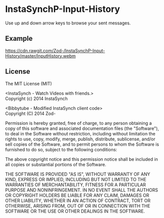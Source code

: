 InstaSynchP-Input-History
=========================

Use up and down arrow keys to browse your sent messages.

Example
-------
https://cdn.rawgit.com/Zod-/InstaSynchP-Input-History/master/InputHistory.webm

License
-----------
The MIT License (MIT)<br>

&lt;InstaSynch - Watch Videos with friends.&gt;<br>
Copyright (c) 2014 InstaSynch

&lt;Bibbytube - Modified InstaSynch client code&gt;<br>
Copyright (C) 2014  Zod-

Permission is hereby granted, free of charge, to any person obtaining a copy
of this software and associated documentation files (the "Software"), to deal
in the Software without restriction, including without limitation the rights
to use, copy, modify, merge, publish, distribute, sublicense, and/or sell
copies of the Software, and to permit persons to whom the Software is
furnished to do so, subject to the following conditions:

The above copyright notice and this permission notice shall be included in all
copies or substantial portions of the Software.

THE SOFTWARE IS PROVIDED "AS IS", WITHOUT WARRANTY OF ANY KIND, EXPRESS OR
IMPLIED, INCLUDING BUT NOT LIMITED TO THE WARRANTIES OF MERCHANTABILITY,
FITNESS FOR A PARTICULAR PURPOSE AND NONINFRINGEMENT. IN NO EVENT SHALL THE
AUTHORS OR COPYRIGHT HOLDERS BE LIABLE FOR ANY CLAIM, DAMAGES OR OTHER
LIABILITY, WHETHER IN AN ACTION OF CONTRACT, TORT OR OTHERWISE, ARISING FROM,
OUT OF OR IN CONNECTION WITH THE SOFTWARE OR THE USE OR OTHER DEALINGS IN THE
SOFTWARE.
